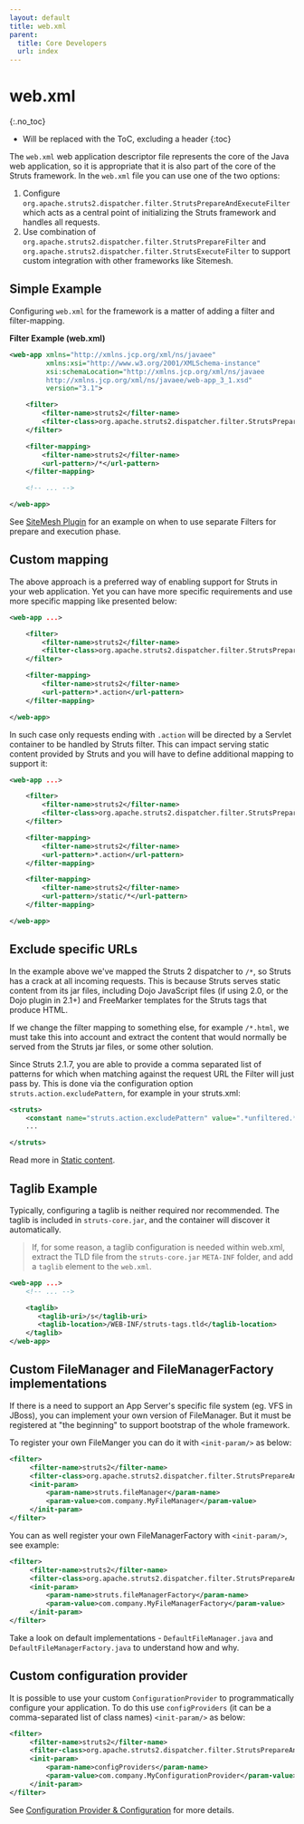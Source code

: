 ```yaml
---
layout: default
title: web.xml
parent:
  title: Core Developers
  url: index
---
```


# web.xml
{:.no_toc}

* Will be replaced with the ToC, excluding a header
{:toc}

The `web.xml` web application descriptor file represents the core of the Java web application, so it is appropriate 
that it is also part of the core of the Struts framework. In the `web.xml` file you can use one of the two options:
1. Configure `org.apache.struts2.dispatcher.filter.StrutsPrepareAndExecuteFilter` which acts as a central 
  point of initializing the Struts framework and handles all requests.
2. Use combination of `org.apache.struts2.dispatcher.filter.StrutsPrepareFilter` and `org.apache.struts2.dispatcher.filter.StrutsExecuteFilter`
  to support custom integration with other frameworks like Sitemesh.

## Simple Example

Configuring `web.xml` for the framework is a matter of adding a filter and filter-mapping.

**Filter Example (web.xml)**

```xml
<web-app xmlns="http://xmlns.jcp.org/xml/ns/javaee"
         xmlns:xsi="http://www.w3.org/2001/XMLSchema-instance"
         xsi:schemaLocation="http://xmlns.jcp.org/xml/ns/javaee 
         http://xmlns.jcp.org/xml/ns/javaee/web-app_3_1.xsd"
         version="3.1">

    <filter>
        <filter-name>struts2</filter-name>
        <filter-class>org.apache.struts2.dispatcher.filter.StrutsPrepareAndExecuteFilter</filter-class>
    </filter>

    <filter-mapping>
        <filter-name>struts2</filter-name>
        <url-pattern>/*</url-pattern>
    </filter-mapping>

    <!-- ... -->

</web-app>
```

See [SiteMesh Plugin](../plugins/sitemesh/) for an example on when to use separate Filters for prepare and execution phase.

## Custom mapping

The above approach is a preferred way of enabling support for Struts in your web application. Yet you can have more
specific requirements and use more specific mapping like presented below:

```xml
<web-app ...>

    <filter>
        <filter-name>struts2</filter-name>
        <filter-class>org.apache.struts2.dispatcher.filter.StrutsPrepareAndExecuteFilter</filter-class>
    </filter>

    <filter-mapping>
        <filter-name>struts2</filter-name>
        <url-pattern>*.action</url-pattern>
    </filter-mapping>

</web-app>
```

In such case only requests ending with `.action` will be directed by a Servlet container to be handled by Struts filter.
This can impact serving static content provided by Struts and you will have to define additional mapping to support it:

```xml
<web-app ...>

    <filter>
        <filter-name>struts2</filter-name>
        <filter-class>org.apache.struts2.dispatcher.filter.StrutsPrepareAndExecuteFilter</filter-class>
    </filter>

    <filter-mapping>
        <filter-name>struts2</filter-name>
        <url-pattern>*.action</url-pattern>
    </filter-mapping>

    <filter-mapping>
        <filter-name>struts2</filter-name>
        <url-pattern>/static/*</url-pattern>
    </filter-mapping>

</web-app>
```

## Exclude specific URLs

In the example above we've mapped the Struts 2 dispatcher to `/*`, so Struts has a crack at all incoming requests. 
This is because Struts serves static content from its jar files, including Dojo JavaScript files (if using 2.0, 
or the Dojo plugin in 2.1+) and FreeMarker templates for the Struts tags that produce HTML.

If we change the filter mapping to something else, for example `/*.html`, we must take this into account and extract 
the content that would normally be served from the Struts jar files, or some other solution.

Since Struts 2.1.7, you are able to provide a comma separated list of patterns for which when matching against 
the request URL the Filter will just pass by. This is done via the configuration option `struts.action.excludePattern`, 
for example in your struts.xml:

```xml
<struts>
    <constant name="struts.action.excludePattern" value=".*unfiltered.*,.*\.nofilter"/>
    ...

</struts>
```

Read more in [Static content](static-content).

## Taglib Example

Typically, configuring a taglib is neither required nor recommended. The taglib is included in `struts-core.jar`, and 
the container will discover it automatically.

> If, for some reason, a taglib configuration is needed within web.xml, extract the TLD file from the `struts-core.jar`
`META-INF` folder, and add a `taglib` element to the `web.xml`.

```xml
<web-app ...>
    <!-- ... --> 

    <taglib>
       <taglib-uri>/s</taglib-uri>
       <taglib-location>/WEB-INF/struts-tags.tld</taglib-location>
    </taglib>
</web-app>
```

## Custom FileManager and FileManagerFactory implementations

If there is a need to support an App Server's specific file system (eg. VFS in JBoss), you can implement your own 
version of FileManager. But it must be registered at "the beginning" to support bootstrap of the whole framework.

To register your own FileManger you can do it with `<init-param/>` as below:

```xml
<filter>
     <filter-name>struts2</filter-name>
     <filter-class>org.apache.struts2.dispatcher.filter.StrutsPrepareAndExecuteFilter</filter-class>
     <init-param>
         <param-name>struts.fileManager</param-name>
         <param-value>com.company.MyFileManager</param-value>
     </init-param>
</filter>
```

You can as well register your own FileManagerFactory with `<init-param/>`, see example:

```xml
<filter>
     <filter-name>struts2</filter-name>
     <filter-class>org.apache.struts2.dispatcher.filter.StrutsPrepareAndExecuteFilter</filter-class>
     <init-param>
         <param-name>struts.fileManagerFactory</param-name>
         <param-value>com.company.MyFileManagerFactory</param-value>
     </init-param>
</filter>
```

Take a look on default implementations - `DefaultFileManager.java` and `DefaultFileManagerFactory.java` to understand how and why.

## Custom configuration provider

It is possible to use your custom `ConfigurationProvider` to programmatically configure your application. To do this use 
`configProviders` (it can be a comma-separated list of class names) `<init-param/>` as below:

```xml
<filter>
     <filter-name>struts2</filter-name>
     <filter-class>org.apache.struts2.dispatcher.filter.StrutsPrepareAndExecuteFilter</filter-class>
     <init-param>
         <param-name>configProviders</param-name>
         <param-value>com.company.MyConfigurationProvider</param-value>
     </init-param>
</filter>
```

See [Configuration Provider & Configuration](configuration-provider-and-configuration) for more details.
